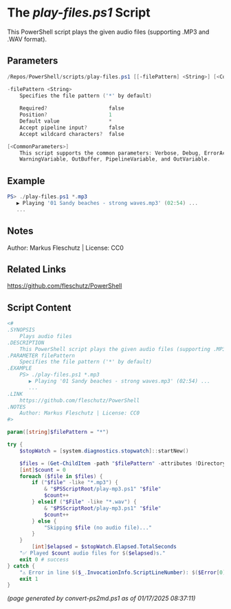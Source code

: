 The *play-files.ps1* Script
===========================

This PowerShell script plays the given audio files (supporting .MP3 and .WAV format).

Parameters
----------
```powershell
/Repos/PowerShell/scripts/play-files.ps1 [[-filePattern] <String>] [<CommonParameters>]

-filePattern <String>
    Specifies the file pattern ('*' by default)
    
    Required?                    false
    Position?                    1
    Default value                *
    Accept pipeline input?       false
    Accept wildcard characters?  false

[<CommonParameters>]
    This script supports the common parameters: Verbose, Debug, ErrorAction, ErrorVariable, WarningAction, 
    WarningVariable, OutBuffer, PipelineVariable, and OutVariable.
```

Example
-------
```powershell
PS> ./play-files.ps1 *.mp3
   ▶️ Playing '01 Sandy beaches - strong waves.mp3' (02:54) ...
   ...

```

Notes
-----
Author: Markus Fleschutz | License: CC0

Related Links
-------------
https://github.com/fleschutz/PowerShell

Script Content
--------------
```powershell
<#
.SYNOPSIS
	Plays audio files
.DESCRIPTION
	This PowerShell script plays the given audio files (supporting .MP3 and .WAV format).
.PARAMETER filePattern
	Specifies the file pattern ('*' by default)
.EXAMPLE
	PS> ./play-files.ps1 *.mp3
	   ▶️ Playing '01 Sandy beaches - strong waves.mp3' (02:54) ...
	   ...
.LINK
	https://github.com/fleschutz/PowerShell
.NOTES
	Author: Markus Fleschutz | License: CC0
#>

param([string]$filePattern = "*")

try {
	$stopWatch = [system.diagnostics.stopwatch]::startNew()

	$files = (Get-ChildItem -path "$filePattern" -attributes !Directory)
	[int]$count = 0
	foreach ($file in $files) {
		if ("$file" -like "*.mp3") {
			& "$PSScriptRoot/play-mp3.ps1" "$file"
			$count++
		} elseif ("$File" -like "*.wav") {
			& "$PSScriptRoot/play-mp3.ps1" "$file"
			$count++
		} else {
			"Skipping $file (no audio file)..."
		}
	}
        [int]$elapsed = $stopWatch.Elapsed.TotalSeconds
	"✅ Played $count audio files for $($elapsed)s."
	exit 0 # success
} catch {
	"⚠️ Error in line $($_.InvocationInfo.ScriptLineNumber): $($Error[0])"
	exit 1
}
```

*(page generated by convert-ps2md.ps1 as of 01/17/2025 08:37:11)*
